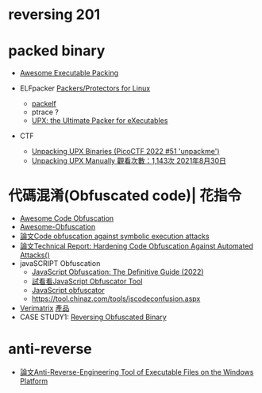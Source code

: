 # reversing 201

# packed binary
- [Awesome Executable Packing](https://github.com/packing-box/awesome-executable-packing/blob/main/README.md)

- ELFpacker [Packers/Protectors for Linux](https://reverseengineering.stackexchange.com/questions/3184/packers-protectors-for-linux)
  - [packelf](https://github.com/yzfedora/packelf) 
  - ptrace ?
  - [UPX: the Ultimate Packer for eXecutables](https://upx.github.io/)
- CTF
  - [Unpacking UPX Binaries (PicoCTF 2022 #51 'unpackme')](https://www.youtube.com/watch?v=0jVikfySiII) 
  - [Unpacking UPX Manually  觀看次數：1,143次  2021年8月30日 ](https://www.youtube.com/watch?v=vR3K2t2UYZY)


# 代碼混淆(Obfuscated code)| 花指令
- [Awesome Code Obfuscation](https://github.com/theblackcat102/awesome-code-obfuscation)
- [Awesome-Obfuscation](https://github.com/MemoryView/Awesome-Obfuscation)
- [論文Code obfuscation against symbolic execution attacks](https://mediatum.ub.tum.de/doc/1343173/1343173.pdf)
- [論文Technical Report: Hardening Code Obfuscation Against Automated Attacks()](https://arxiv.org/abs/2106.08913)
- javaSCRIPT Obfuscation
  - [JavaScript Obfuscation: The Definitive Guide (2022)]() 
  - [試看看JavaScript Obfuscator Tool](https://obfuscator.io/)
  - [JavaScript obfuscator](https://github.com/javascript-obfuscator/javascript-obfuscator)
  - https://tool.chinaz.com/tools/jscodeconfusion.aspx
- [Verimatrix](https://www.verimatrix.com/)  [產品](https://www.verimatrix.com/solutions/application-shielding/code-obfuscation/?utm_term=javascript%20obfuscator&utm_campaign=Asia+-+Shielding+-+EN&utm_source=adwords&utm_medium=ppc&hsa_acc=5556708784&hsa_cam=9582165481&hsa_grp=111606949657&hsa_ad=501089939665&hsa_src=g&hsa_tgt=kwd-314137132741&hsa_kw=javascript%20obfuscator&hsa_mt=e&hsa_net=adwords&hsa_ver=3&gclid=Cj0KCQjw94WZBhDtARIsAKxWG-8gGvBd662nxXqaShWKeymYgX-ierpZdKpmxcGFV6XzFqvnjhn50yIaAgZ7EALw_wcB)
- CASE STUDY1: [Reversing Obfuscated Binary](https://napongizero.github.io/blog/Defeating-Code-Obfuscation-with-Angr)

# anti-reverse
- [論文Anti-Reverse-Engineering Tool of Executable Files on the Windows Platform](https://ieeexplore.ieee.org/document/8005909)

